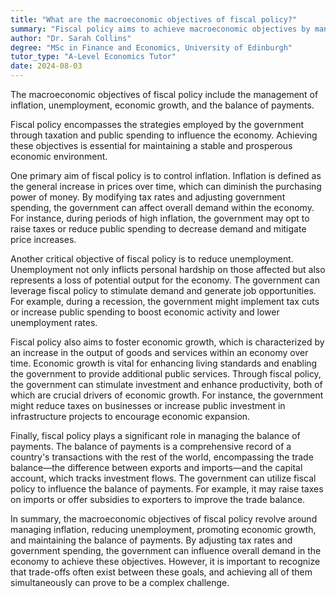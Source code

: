 ```yaml
---
title: "What are the macroeconomic objectives of fiscal policy?"
summary: "Fiscal policy aims to achieve macroeconomic objectives by managing inflation, reducing unemployment, promoting economic growth, and maintaining a balanced balance of payments."
author: "Dr. Sarah Collins"
degree: "MSc in Finance and Economics, University of Edinburgh"
tutor_type: "A-Level Economics Tutor"
date: 2024-08-03
---
```


The macroeconomic objectives of fiscal policy include the management of inflation, unemployment, economic growth, and the balance of payments. 

Fiscal policy encompasses the strategies employed by the government through taxation and public spending to influence the economy. Achieving these objectives is essential for maintaining a stable and prosperous economic environment.

One primary aim of fiscal policy is to control inflation. Inflation is defined as the general increase in prices over time, which can diminish the purchasing power of money. By modifying tax rates and adjusting government spending, the government can affect overall demand within the economy. For instance, during periods of high inflation, the government may opt to raise taxes or reduce public spending to decrease demand and mitigate price increases.

Another critical objective of fiscal policy is to reduce unemployment. Unemployment not only inflicts personal hardship on those affected but also represents a loss of potential output for the economy. The government can leverage fiscal policy to stimulate demand and generate job opportunities. For example, during a recession, the government might implement tax cuts or increase public spending to boost economic activity and lower unemployment rates.

Fiscal policy also aims to foster economic growth, which is characterized by an increase in the output of goods and services within an economy over time. Economic growth is vital for enhancing living standards and enabling the government to provide additional public services. Through fiscal policy, the government can stimulate investment and enhance productivity, both of which are crucial drivers of economic growth. For instance, the government might reduce taxes on businesses or increase public investment in infrastructure projects to encourage economic expansion.

Finally, fiscal policy plays a significant role in managing the balance of payments. The balance of payments is a comprehensive record of a country's transactions with the rest of the world, encompassing the trade balance—the difference between exports and imports—and the capital account, which tracks investment flows. The government can utilize fiscal policy to influence the balance of payments. For example, it may raise taxes on imports or offer subsidies to exporters to improve the trade balance.

In summary, the macroeconomic objectives of fiscal policy revolve around managing inflation, reducing unemployment, promoting economic growth, and maintaining the balance of payments. By adjusting tax rates and government spending, the government can influence overall demand in the economy to achieve these objectives. However, it is important to recognize that trade-offs often exist between these goals, and achieving all of them simultaneously can prove to be a complex challenge.
    